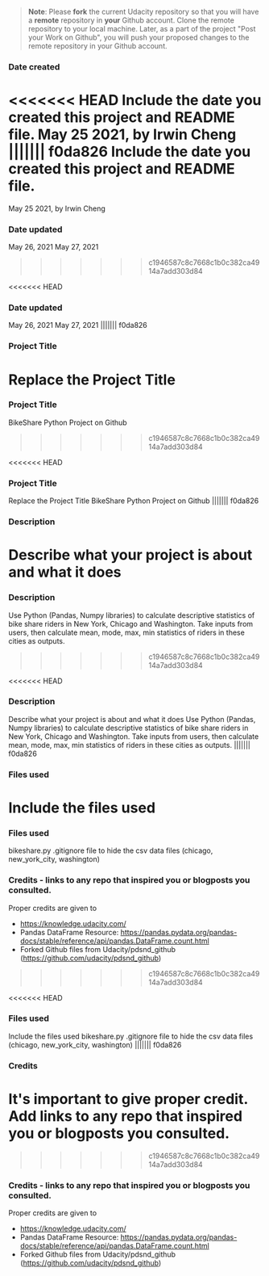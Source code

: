>**Note**: Please **fork** the current Udacity repository so that you will have a **remote** repository in **your** Github account. Clone the remote repository to your local machine. Later, as a part of the project "Post your Work on Github", you will push your proposed changes to the remote repository in your Github account.

### Date created
<<<<<<< HEAD
 Include the date you created this project and README file.
 May 25 2021, by Irwin Cheng
||||||| f0da826
Include the date you created this project and README file.
=======
May 25 2021, by Irwin Cheng

### Date updated
May 26, 2021
May 27, 2021
>>>>>>> c1946587c8c7668c1b0c382ca4914a7add303d84

<<<<<<< HEAD
 ### Date updated
 May 26, 2021
 May 27, 2021
||||||| f0da826
### Project Title
Replace the Project Title
=======
### Project Title
BikeShare Python Project on Github
>>>>>>> c1946587c8c7668c1b0c382ca4914a7add303d84

<<<<<<< HEAD
 ### Project Title
 Replace the Project Title
 BikeShare Python Project on Github
||||||| f0da826
### Description
Describe what your project is about and what it does
=======
### Description
Use Python (Pandas, Numpy libraries) to calculate descriptive statistics of bike share riders in New York, Chicago and Washington. Take inputs from users, then calculate mean, mode, max, min statistics of riders in these cities as outputs.
>>>>>>> c1946587c8c7668c1b0c382ca4914a7add303d84

<<<<<<< HEAD
 ### Description
 Describe what your project is about and what it does
 Use Python (Pandas, Numpy libraries) to calculate descriptive statistics of bike share riders in New York, Chicago and Washington. Take inputs from users, then calculate mean, mode, max, min statistics of riders in these cities as outputs.
||||||| f0da826
### Files used
Include the files used
=======
### Files used
bikeshare.py
.gitignore file to hide the csv data files (chicago, new_york_city, washington)


### Credits - links to any repo that inspired you or blogposts you consulted.
Proper credits are given to
- https://knowledge.udacity.com/
- Pandas DataFrame Resource: https://pandas.pydata.org/pandas-docs/stable/reference/api/pandas.DataFrame.count.html
- Forked Github files from Udacity/pdsnd_github (https://github.com/udacity/pdsnd_github)
>>>>>>> c1946587c8c7668c1b0c382ca4914a7add303d84

<<<<<<< HEAD
 ### Files used
 Include the files used
 bikeshare.py
 .gitignore file to hide the csv data files (chicago, new_york_city, washington)
||||||| f0da826
### Credits
It's important to give proper credit. Add links to any repo that inspired you or blogposts you consulted.
=======
>>>>>>> c1946587c8c7668c1b0c382ca4914a7add303d84


 ### Credits - links to any repo that inspired you or blogposts you consulted.
 Proper credits are given to
 - https://knowledge.udacity.com/
 - Pandas DataFrame Resource: https://pandas.pydata.org/pandas-docs/stable/reference/api/pandas.DataFrame.count.html
 - Forked Github files from Udacity/pdsnd_github (https://github.com/udacity/pdsnd_github)
